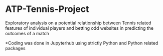 # ATP-Tennis-Project
Exploratory analysis on a potential relationship between Tennis related features of individual players and betting odd websites in predicting the outcomes of a match

*Coding was done in Jupyterhub using strictly Python and Python related packages 
